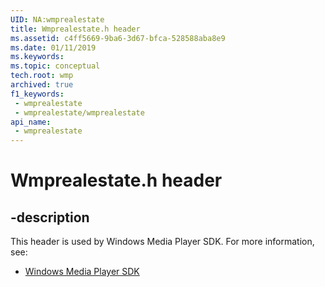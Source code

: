 ```yaml
---
UID: NA:wmprealestate
title: Wmprealestate.h header
ms.assetid: c4ff5669-9ba6-3d67-bfca-528588aba8e9
ms.date: 01/11/2019
ms.keywords: 
ms.topic: conceptual
tech.root: wmp
archived: true
f1_keywords:
 - wmprealestate
 - wmprealestate/wmprealestate
api_name:
 - wmprealestate
---
```


# Wmprealestate.h header


## -description

This header is used by Windows Media Player SDK. For more information, see:

- [Windows Media Player SDK](../_wmp/index.md)

